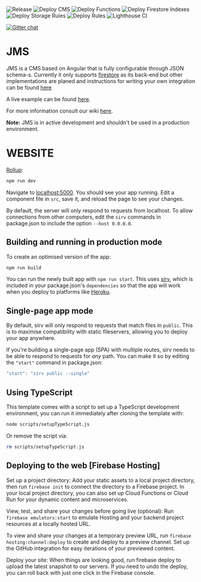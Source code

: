 ![Release](https://github.com/Jaspero/jms/workflows/Release/badge.svg)
![Deploy CMS](https://github.com/Jaspero/jms/workflows/Deploy%20CMS/badge.svg)
![Deploy Functions](https://github.com/Jaspero/jms/workflows/Deploy%20Functions/badge.svg)
![Deploy Firestore Indexes](https://github.com/Jaspero/jms/workflows/Deploy%20Firestore%20Indexes/badge.svg)
![Deploy Storage Rules](https://github.com/Jaspero/jms/workflows/Deploy%20Storage%20Rules/badge.svg)
![Deploy Rules](https://github.com/Jaspero/jms/workflows/Deploy%20Rules/badge.svg)
![Lighthouse CI](https://github.com/Jaspero/jms/workflows/Lighthouse%20CI/badge.svg)

[![Gitter chat](https://badges.gitter.im/gitterHQ/gitter.png)](https://gitter.im/jaspero-co/JMS)

# JMS

JMS is a CMS based on Angular that is fully configurable through JSON schema-s.
Currently it only supports [firestore](https://firebase.google.com/docs/firestore) as its
back-end but other implementations are planed and instructions for writing your own integration can
be found [here](https://github.com/Jaspero/jms/wiki/Custom-Integrations)

A live example can be found [here](https://github.com/Jaspero/jms).

For more information consult our wiki [here](https://github.com/Jaspero/jms/wiki).

**Note:** JMS is in active development and shouldn't be used in a production environment.

# WEBSITE

[Rollup](https://rollupjs.org):

```bash
npm run dev
```

Navigate to [localhost:5000](http://localhost:5000). You should see your app running. Edit a component file in `src`, save it, and reload the page to see your changes.

By default, the server will only respond to requests from localhost. To allow connections from other computers, edit the `sirv` commands in package.json to include the option `--host 0.0.0.0`.

## Building and running in production mode

To create an optimised version of the app:

```bash
npm run build
```

You can run the newly built app with `npm run start`. This uses [sirv](https://github.com/lukeed/sirv), which is included in your package.json's `dependencies` so that the app will work when you deploy to platforms like [Heroku](https://heroku.com).


## Single-page app mode

By default, sirv will only respond to requests that match files in `public`. This is to maximise compatibility with static fileservers, allowing you to deploy your app anywhere.

If you're building a single-page app (SPA) with multiple routes, sirv needs to be able to respond to requests for *any* path. You can make it so by editing the `"start"` command in package.json:

```js
"start": "sirv public --single"
```

## Using TypeScript

This template comes with a script to set up a TypeScript development environment, you can run it immediately after cloning the template with:

```bash
node scripts/setupTypeScript.js
```

Or remove the script via:

```bash
rm scripts/setupTypeScript.js
```

## Deploying to the web [Firebase Hosting]
Set up a project directory:
Add your static assets to a local project directory, then run `firebase init` to connect the directory to a Firebase project.
In your local project directory, you can also set up Cloud Functions or Cloud Run for your dynamic content and microservices.

View, test, and share your changes before going live (optional):
Run `firebase emulators:start` to emulate Hosting and your backend project resources at a locally hosted URL.

To view and share your changes at a temporary preview URL, run `firebase hosting:channel:deploy` to create and deploy to a preview channel.
Set up the GitHub integration for easy iterations of your previewed content.

Deploy your site:
When things are looking good, run firebase deploy to upload the latest snapshot to our servers.
If you need to undo the deploy, you can roll back with just one click in the Firebase console.

